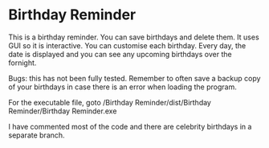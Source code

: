 # Birthday Reminder
This is a birthday reminder. You can save birthdays and delete them.
It uses GUI so it is interactive.
You can customise each birthday.
Every day, the date is displayed and you can see any upcoming birthdays over the fornight. 

Bugs: this has not been fully tested. 
Remember to often save a backup copy of your birthdays in case there is an error when loading the program.

For the executable file, goto /Birthday Reminder/dist/Birthday Reminder/Birthday Reminder.exe

I have commented most of the code and there are celebrity birthdays in a separate branch.
